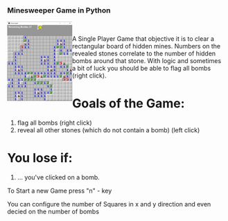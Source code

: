 ### Minesweeper Game in Python

<img align="left" alt="Picture of Minesweeper" width="150px" src="images/minesweeper.png" />

<br />

A Single Player Game that objective it is to clear a rectangular board of hidden mines. Numbers on the revealed stones correlate to the number of hidden bombs around that stone. With logic and sometimes a bit of luck you should be able to flag all bombs (right click).

# Goals of the Game:
1. flag all bombs (right click)
2. reveal all other stones (which do not contain a bomb)  (left click)

# You lose if:
1. ... you've clicked on a bomb.

To Start a new Game press "n" - key

You can configure the number of Squares in x and y direction and even decied on the number of bombs
